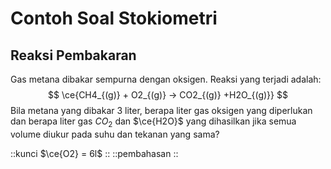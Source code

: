 # Contoh Soal Stokiometri

## Reaksi Pembakaran
Gas metana dibakar sempurna dengan oksigen. Reaksi yang terjadi adalah:
$$
\ce{CH4_{(g)} + O2_{(g)} -> CO2_{(g)} +H2O_{(g)}}
$$
Bila metana yang dibakar 3 liter, berapa liter gas oksigen yang diperlukan dan berapa liter gas $CO_2$ dan $\ce{H2O}$ yang dihasilkan jika semua volume diukur pada suhu dan tekanan yang sama?

::kunci
$\ce{O2} = 6l$
::
::pembahasan
::